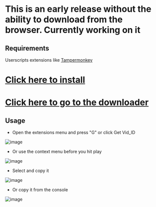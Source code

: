 # This is an early release without the ability to download from the browser. Currently working on it

## Requirements

Userscripts extensions  like [Tampermonkey](https://www.tampermonkey.net/)

# [Click here to install](https://github.com/PatrickL546/Hydrax-Abyss.to-DownloadHelper/raw/master/Hydrax-Abyss.to-DownloadHelper.user.js)

# [Click here to go to the downloader](https://github.com/PatrickL546/Hydrax-Abyss.to-DownloadHelper-Python)

## Usage

- Open the extensions menu and press "G" or click Get Vid_ID

![image](https://github.com/PatrickL546/Hydrax-Abyss.to-DownloadHelper/assets/75874561/9acbc656-3b41-4c0c-bd2d-f4aace066ca6)

- Or use the context menu before you hit play

![image](https://github.com/PatrickL546/Hydrax-Abyss.to-DownloadHelper/assets/75874561/dfda2c38-3898-4684-b61c-d1dc85bff9b3)

- Select and copy it

![image](https://github.com/PatrickL546/Hydrax-Abyss.to-DownloadHelper/assets/75874561/106d37fa-3908-4bed-a1ce-c0cba432db4a)

- Or copy it from the console

![image](https://github.com/PatrickL546/Hydrax-Abyss.to-DownloadHelper/assets/75874561/5ab11101-5da7-4217-86f3-334dfd987d4b)
